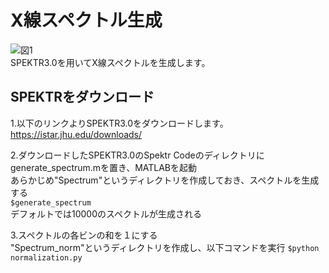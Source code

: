 # X線スペクトル生成
![図1](https://user-images.githubusercontent.com/73208280/101884257-bece4d80-3bdb-11eb-9b1a-b8638c27d6c6.png)  
SPEKTR3.0を用いてX線スペクトルを生成します。

## SPEKTRをダウンロード
1.以下のリンクよりSPEKTR3.0をダウンロードします。  
https://istar.jhu.edu/downloads/  

2.ダウンロードしたSPEKTR3.0のSpektr Codeのディレクトリにgenerate_spectrum.mを置き、MATLABを起動  
あらかじめ"Spectrum"というディレクトリを作成しておき、スペクトルを生成する  
`$generate_spectrum`    
デフォルトでは10000のスペクトルが生成される

3.スペクトルの各ビンの和を１にする  
"Spectrum_norm"というディレクトリを作成し、以下コマンドを実行
`$python normalization.py`
